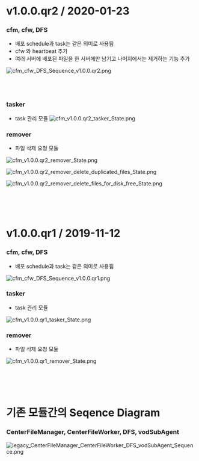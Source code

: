 v1.0.0.qr2 / 2020-01-23
===================

### cfm, cfw, DFS

- 배포 schedule과 task는 같은 의미로 사용됨
- cfw 와 heartbeat 추가
- 여러 서버에 배포된 파일을 한 서버에만 남기고 나머지에서는 제거하는 기능 추가

![cfm_cfw_DFS_Sequence_v1.0.0.qr2.png](cfm_cfw_DFS_Sequence_v1.0.0.qr2.png)

<br><br>

### tasker
- task 관리 모듈
![cfm_v1.0.0.qr2_tasker_State.png](cfm_v1.0.0.qr2_tasker_State.png)

### remover

- 파일 삭제 요청 모듈

![cfm_v1.0.0.qr2_remover_State.png](cfm_v1.0.0.qr2_remover_State.png)

![cfm_v1.0.0.qr2_remover_delete_duplicated_files_State.png](cfm_v1.0.0.qr2_remover_delete_duplicated_files_State.png)

![cfm_v1.0.0.qr2_remover_delete_files_for_disk_free_State.png](cfm_v1.0.0.qr2_remover_delete_files_for_disk_free_State.png)

<br><br>
v1.0.0.qr1 / 2019-11-12
===================

### cfm, cfw, DFS

- 배포 schedule과 task는 같은 의미로 사용됨

![cfm_cfw_DFS_Sequence_v1.0.0.qr1.png](cfm_cfw_DFS_Sequence_v1.0.0.qr1.png)

### tasker

- task 관리 모듈

![cfm_v1.0.0.qr1_tasker_State.png](cfm_v1.0.0.qr1_tasker_State.png)

### remover

- 파일 삭제 요청 모듈

![cfm_v1.0.0.qr1_remover_State.png](cfm_v1.0.0.qr1_remover_State.png)

<br><br>
기존 모듈간의 Seqence Diagram
===================

### CenterFileManager, CenterFileWorker, DFS, vodSubAgent


![legacy_CenterFileManager_CenterFileWorker_DFS_vodSubAgent_Sequence.png](legacy_CenterFileManager_CenterFileWorker_DFS_vodSubAgent_Sequence.png)
